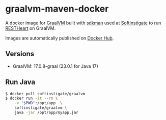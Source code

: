# graalvm-maven-docker

A docker image for [GraalVM](https://graalvm.org) built with [sdkman](https://sdkman.io) used at [SoftInstigate](https://softinstigate.com) to run [RESTHeart](https://restheart.org) on GraalVM.

Images are automatically published on [Docker Hub](https://hub.docker.com/r/softinstigate/graalvm).

## Versions ##

- GraalVM: 17.0.8-graal (23.0.1 for Java 17)

## Run Java ##

```bash
$ docker pull softinstigate/graalvm
$ docker run -it --rm \
    -v "$PWD":/opt/app  \
    softinstigate/graalvm \
    java -jar /opt/app/myapp.jar
```
